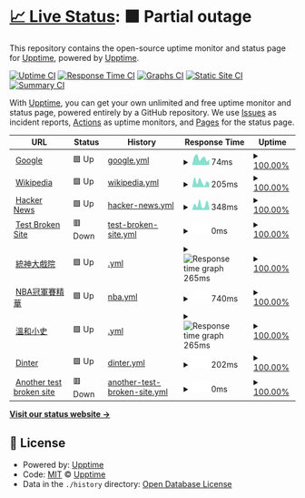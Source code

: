# [📈 Live Status](https://demo.upptime.js.org): <!--live status--> **🟧 Partial outage**

This repository contains the open-source uptime monitor and status page for [Upptime](https://upptime.js.org), powered by [Upptime](https://github.com/upptime/upptime).

[![Uptime CI](https://github.com/upptime/upptime/workflows/Uptime%20CI/badge.svg)](https://github.com/upptime/upptime/actions?query=workflow%3A%22Uptime+CI%22)
[![Response Time CI](https://github.com/upptime/upptime/workflows/Response%20Time%20CI/badge.svg)](https://github.com/upptime/upptime/actions?query=workflow%3A%22Response+Time+CI%22)
[![Graphs CI](https://github.com/upptime/upptime/workflows/Graphs%20CI/badge.svg)](https://github.com/upptime/upptime/actions?query=workflow%3A%22Graphs+CI%22)
[![Static Site CI](https://github.com/upptime/upptime/workflows/Static%20Site%20CI/badge.svg)](https://github.com/upptime/upptime/actions?query=workflow%3A%22Static+Site+CI%22)
[![Summary CI](https://github.com/upptime/upptime/workflows/Summary%20CI/badge.svg)](https://github.com/upptime/upptime/actions?query=workflow%3A%22Summary+CI%22)

With [Upptime](https://upptime.js.org), you can get your own unlimited and free uptime monitor and status page, powered entirely by a GitHub repository. We use [Issues](https://github.com/upptime/upptime/issues) as incident reports, [Actions](https://github.com/upptime/upptime/actions) as uptime monitors, and [Pages](https://demo.upptime.js.org) for the status page.

<!--start: status pages-->
<!-- This summary is generated by Upptime (https://github.com/upptime/upptime) -->
<!-- Do not edit this manually, your changes will be overwritten -->
<!-- prettier-ignore -->
| URL | Status | History | Response Time | Uptime |
| --- | ------ | ------- | ------------- | ------ |
| <img alt="" src="https://favicons.githubusercontent.com/www.google.com" height="13"> [Google](https://www.google.com) | 🟩 Up | [google.yml](https://github.com/Lin-NZ/109403520upptime/commits/HEAD/history/google.yml) | <details><summary><img alt="Response time graph" src="./graphs/google/response-time-week.png" height="20"> 74ms</summary><br><a href="https://demo.upptime.js.org/history/google"><img alt="Response time 74" src="https://img.shields.io/endpoint?url=https%3A%2F%2Fraw.githubusercontent.com%2FLin-NZ%2F109403520upptime%2FHEAD%2Fapi%2Fgoogle%2Fresponse-time.json"></a><br><a href="https://demo.upptime.js.org/history/google"><img alt="24-hour response time 60" src="https://img.shields.io/endpoint?url=https%3A%2F%2Fraw.githubusercontent.com%2FLin-NZ%2F109403520upptime%2FHEAD%2Fapi%2Fgoogle%2Fresponse-time-day.json"></a><br><a href="https://demo.upptime.js.org/history/google"><img alt="7-day response time 74" src="https://img.shields.io/endpoint?url=https%3A%2F%2Fraw.githubusercontent.com%2FLin-NZ%2F109403520upptime%2FHEAD%2Fapi%2Fgoogle%2Fresponse-time-week.json"></a><br><a href="https://demo.upptime.js.org/history/google"><img alt="30-day response time 74" src="https://img.shields.io/endpoint?url=https%3A%2F%2Fraw.githubusercontent.com%2FLin-NZ%2F109403520upptime%2FHEAD%2Fapi%2Fgoogle%2Fresponse-time-month.json"></a><br><a href="https://demo.upptime.js.org/history/google"><img alt="1-year response time 74" src="https://img.shields.io/endpoint?url=https%3A%2F%2Fraw.githubusercontent.com%2FLin-NZ%2F109403520upptime%2FHEAD%2Fapi%2Fgoogle%2Fresponse-time-year.json"></a></details> | <details><summary><a href="https://demo.upptime.js.org/history/google">100.00%</a></summary><a href="https://demo.upptime.js.org/history/google"><img alt="All-time uptime 100.00%" src="https://img.shields.io/endpoint?url=https%3A%2F%2Fraw.githubusercontent.com%2FLin-NZ%2F109403520upptime%2FHEAD%2Fapi%2Fgoogle%2Fuptime.json"></a><br><a href="https://demo.upptime.js.org/history/google"><img alt="24-hour uptime 100.00%" src="https://img.shields.io/endpoint?url=https%3A%2F%2Fraw.githubusercontent.com%2FLin-NZ%2F109403520upptime%2FHEAD%2Fapi%2Fgoogle%2Fuptime-day.json"></a><br><a href="https://demo.upptime.js.org/history/google"><img alt="7-day uptime 100.00%" src="https://img.shields.io/endpoint?url=https%3A%2F%2Fraw.githubusercontent.com%2FLin-NZ%2F109403520upptime%2FHEAD%2Fapi%2Fgoogle%2Fuptime-week.json"></a><br><a href="https://demo.upptime.js.org/history/google"><img alt="30-day uptime 100.00%" src="https://img.shields.io/endpoint?url=https%3A%2F%2Fraw.githubusercontent.com%2FLin-NZ%2F109403520upptime%2FHEAD%2Fapi%2Fgoogle%2Fuptime-month.json"></a><br><a href="https://demo.upptime.js.org/history/google"><img alt="1-year uptime 100.00%" src="https://img.shields.io/endpoint?url=https%3A%2F%2Fraw.githubusercontent.com%2FLin-NZ%2F109403520upptime%2FHEAD%2Fapi%2Fgoogle%2Fuptime-year.json"></a></details>
| <img alt="" src="https://favicons.githubusercontent.com/en.wikipedia.org" height="13"> [Wikipedia](https://en.wikipedia.org) | 🟩 Up | [wikipedia.yml](https://github.com/Lin-NZ/109403520upptime/commits/HEAD/history/wikipedia.yml) | <details><summary><img alt="Response time graph" src="./graphs/wikipedia/response-time-week.png" height="20"> 205ms</summary><br><a href="https://demo.upptime.js.org/history/wikipedia"><img alt="Response time 205" src="https://img.shields.io/endpoint?url=https%3A%2F%2Fraw.githubusercontent.com%2FLin-NZ%2F109403520upptime%2FHEAD%2Fapi%2Fwikipedia%2Fresponse-time.json"></a><br><a href="https://demo.upptime.js.org/history/wikipedia"><img alt="24-hour response time 222" src="https://img.shields.io/endpoint?url=https%3A%2F%2Fraw.githubusercontent.com%2FLin-NZ%2F109403520upptime%2FHEAD%2Fapi%2Fwikipedia%2Fresponse-time-day.json"></a><br><a href="https://demo.upptime.js.org/history/wikipedia"><img alt="7-day response time 205" src="https://img.shields.io/endpoint?url=https%3A%2F%2Fraw.githubusercontent.com%2FLin-NZ%2F109403520upptime%2FHEAD%2Fapi%2Fwikipedia%2Fresponse-time-week.json"></a><br><a href="https://demo.upptime.js.org/history/wikipedia"><img alt="30-day response time 205" src="https://img.shields.io/endpoint?url=https%3A%2F%2Fraw.githubusercontent.com%2FLin-NZ%2F109403520upptime%2FHEAD%2Fapi%2Fwikipedia%2Fresponse-time-month.json"></a><br><a href="https://demo.upptime.js.org/history/wikipedia"><img alt="1-year response time 205" src="https://img.shields.io/endpoint?url=https%3A%2F%2Fraw.githubusercontent.com%2FLin-NZ%2F109403520upptime%2FHEAD%2Fapi%2Fwikipedia%2Fresponse-time-year.json"></a></details> | <details><summary><a href="https://demo.upptime.js.org/history/wikipedia">100.00%</a></summary><a href="https://demo.upptime.js.org/history/wikipedia"><img alt="All-time uptime 100.00%" src="https://img.shields.io/endpoint?url=https%3A%2F%2Fraw.githubusercontent.com%2FLin-NZ%2F109403520upptime%2FHEAD%2Fapi%2Fwikipedia%2Fuptime.json"></a><br><a href="https://demo.upptime.js.org/history/wikipedia"><img alt="24-hour uptime 100.00%" src="https://img.shields.io/endpoint?url=https%3A%2F%2Fraw.githubusercontent.com%2FLin-NZ%2F109403520upptime%2FHEAD%2Fapi%2Fwikipedia%2Fuptime-day.json"></a><br><a href="https://demo.upptime.js.org/history/wikipedia"><img alt="7-day uptime 100.00%" src="https://img.shields.io/endpoint?url=https%3A%2F%2Fraw.githubusercontent.com%2FLin-NZ%2F109403520upptime%2FHEAD%2Fapi%2Fwikipedia%2Fuptime-week.json"></a><br><a href="https://demo.upptime.js.org/history/wikipedia"><img alt="30-day uptime 100.00%" src="https://img.shields.io/endpoint?url=https%3A%2F%2Fraw.githubusercontent.com%2FLin-NZ%2F109403520upptime%2FHEAD%2Fapi%2Fwikipedia%2Fuptime-month.json"></a><br><a href="https://demo.upptime.js.org/history/wikipedia"><img alt="1-year uptime 100.00%" src="https://img.shields.io/endpoint?url=https%3A%2F%2Fraw.githubusercontent.com%2FLin-NZ%2F109403520upptime%2FHEAD%2Fapi%2Fwikipedia%2Fuptime-year.json"></a></details>
| <img alt="" src="https://favicons.githubusercontent.com/news.ycombinator.com" height="13"> [Hacker News](https://news.ycombinator.com) | 🟩 Up | [hacker-news.yml](https://github.com/Lin-NZ/109403520upptime/commits/HEAD/history/hacker-news.yml) | <details><summary><img alt="Response time graph" src="./graphs/hacker-news/response-time-week.png" height="20"> 348ms</summary><br><a href="https://demo.upptime.js.org/history/hacker-news"><img alt="Response time 348" src="https://img.shields.io/endpoint?url=https%3A%2F%2Fraw.githubusercontent.com%2FLin-NZ%2F109403520upptime%2FHEAD%2Fapi%2Fhacker-news%2Fresponse-time.json"></a><br><a href="https://demo.upptime.js.org/history/hacker-news"><img alt="24-hour response time 398" src="https://img.shields.io/endpoint?url=https%3A%2F%2Fraw.githubusercontent.com%2FLin-NZ%2F109403520upptime%2FHEAD%2Fapi%2Fhacker-news%2Fresponse-time-day.json"></a><br><a href="https://demo.upptime.js.org/history/hacker-news"><img alt="7-day response time 348" src="https://img.shields.io/endpoint?url=https%3A%2F%2Fraw.githubusercontent.com%2FLin-NZ%2F109403520upptime%2FHEAD%2Fapi%2Fhacker-news%2Fresponse-time-week.json"></a><br><a href="https://demo.upptime.js.org/history/hacker-news"><img alt="30-day response time 348" src="https://img.shields.io/endpoint?url=https%3A%2F%2Fraw.githubusercontent.com%2FLin-NZ%2F109403520upptime%2FHEAD%2Fapi%2Fhacker-news%2Fresponse-time-month.json"></a><br><a href="https://demo.upptime.js.org/history/hacker-news"><img alt="1-year response time 348" src="https://img.shields.io/endpoint?url=https%3A%2F%2Fraw.githubusercontent.com%2FLin-NZ%2F109403520upptime%2FHEAD%2Fapi%2Fhacker-news%2Fresponse-time-year.json"></a></details> | <details><summary><a href="https://demo.upptime.js.org/history/hacker-news">100.00%</a></summary><a href="https://demo.upptime.js.org/history/hacker-news"><img alt="All-time uptime 100.00%" src="https://img.shields.io/endpoint?url=https%3A%2F%2Fraw.githubusercontent.com%2FLin-NZ%2F109403520upptime%2FHEAD%2Fapi%2Fhacker-news%2Fuptime.json"></a><br><a href="https://demo.upptime.js.org/history/hacker-news"><img alt="24-hour uptime 100.00%" src="https://img.shields.io/endpoint?url=https%3A%2F%2Fraw.githubusercontent.com%2FLin-NZ%2F109403520upptime%2FHEAD%2Fapi%2Fhacker-news%2Fuptime-day.json"></a><br><a href="https://demo.upptime.js.org/history/hacker-news"><img alt="7-day uptime 100.00%" src="https://img.shields.io/endpoint?url=https%3A%2F%2Fraw.githubusercontent.com%2FLin-NZ%2F109403520upptime%2FHEAD%2Fapi%2Fhacker-news%2Fuptime-week.json"></a><br><a href="https://demo.upptime.js.org/history/hacker-news"><img alt="30-day uptime 100.00%" src="https://img.shields.io/endpoint?url=https%3A%2F%2Fraw.githubusercontent.com%2FLin-NZ%2F109403520upptime%2FHEAD%2Fapi%2Fhacker-news%2Fuptime-month.json"></a><br><a href="https://demo.upptime.js.org/history/hacker-news"><img alt="1-year uptime 100.00%" src="https://img.shields.io/endpoint?url=https%3A%2F%2Fraw.githubusercontent.com%2FLin-NZ%2F109403520upptime%2FHEAD%2Fapi%2Fhacker-news%2Fuptime-year.json"></a></details>
| <img alt="" src="https://favicons.githubusercontent.com/thissitedoesnotexist.koj.co" height="13"> [Test Broken Site](https://thissitedoesnotexist.koj.co) | 🟥 Down | [test-broken-site.yml](https://github.com/Lin-NZ/109403520upptime/commits/HEAD/history/test-broken-site.yml) | <details><summary><img alt="Response time graph" src="./graphs/test-broken-site/response-time-week.png" height="20"> 0ms</summary><br><a href="https://demo.upptime.js.org/history/test-broken-site"><img alt="Response time 0" src="https://img.shields.io/endpoint?url=https%3A%2F%2Fraw.githubusercontent.com%2FLin-NZ%2F109403520upptime%2FHEAD%2Fapi%2Ftest-broken-site%2Fresponse-time.json"></a><br><a href="https://demo.upptime.js.org/history/test-broken-site"><img alt="24-hour response time 0" src="https://img.shields.io/endpoint?url=https%3A%2F%2Fraw.githubusercontent.com%2FLin-NZ%2F109403520upptime%2FHEAD%2Fapi%2Ftest-broken-site%2Fresponse-time-day.json"></a><br><a href="https://demo.upptime.js.org/history/test-broken-site"><img alt="7-day response time 0" src="https://img.shields.io/endpoint?url=https%3A%2F%2Fraw.githubusercontent.com%2FLin-NZ%2F109403520upptime%2FHEAD%2Fapi%2Ftest-broken-site%2Fresponse-time-week.json"></a><br><a href="https://demo.upptime.js.org/history/test-broken-site"><img alt="30-day response time 0" src="https://img.shields.io/endpoint?url=https%3A%2F%2Fraw.githubusercontent.com%2FLin-NZ%2F109403520upptime%2FHEAD%2Fapi%2Ftest-broken-site%2Fresponse-time-month.json"></a><br><a href="https://demo.upptime.js.org/history/test-broken-site"><img alt="1-year response time 0" src="https://img.shields.io/endpoint?url=https%3A%2F%2Fraw.githubusercontent.com%2FLin-NZ%2F109403520upptime%2FHEAD%2Fapi%2Ftest-broken-site%2Fresponse-time-year.json"></a></details> | <details><summary><a href="https://demo.upptime.js.org/history/test-broken-site">100.00%</a></summary><a href="https://demo.upptime.js.org/history/test-broken-site"><img alt="All-time uptime 100.00%" src="https://img.shields.io/endpoint?url=https%3A%2F%2Fraw.githubusercontent.com%2FLin-NZ%2F109403520upptime%2FHEAD%2Fapi%2Ftest-broken-site%2Fuptime.json"></a><br><a href="https://demo.upptime.js.org/history/test-broken-site"><img alt="24-hour uptime 100.00%" src="https://img.shields.io/endpoint?url=https%3A%2F%2Fraw.githubusercontent.com%2FLin-NZ%2F109403520upptime%2FHEAD%2Fapi%2Ftest-broken-site%2Fuptime-day.json"></a><br><a href="https://demo.upptime.js.org/history/test-broken-site"><img alt="7-day uptime 100.00%" src="https://img.shields.io/endpoint?url=https%3A%2F%2Fraw.githubusercontent.com%2FLin-NZ%2F109403520upptime%2FHEAD%2Fapi%2Ftest-broken-site%2Fuptime-week.json"></a><br><a href="https://demo.upptime.js.org/history/test-broken-site"><img alt="30-day uptime 100.00%" src="https://img.shields.io/endpoint?url=https%3A%2F%2Fraw.githubusercontent.com%2FLin-NZ%2F109403520upptime%2FHEAD%2Fapi%2Ftest-broken-site%2Fuptime-month.json"></a><br><a href="https://demo.upptime.js.org/history/test-broken-site"><img alt="1-year uptime 100.00%" src="https://img.shields.io/endpoint?url=https%3A%2F%2Fraw.githubusercontent.com%2FLin-NZ%2F109403520upptime%2FHEAD%2Fapi%2Ftest-broken-site%2Fuptime-year.json"></a></details>
| <img alt="" src="https://favicons.githubusercontent.com/www.youtube.com" height="13"> [統神大戲院](https://www.youtube.com/c/%E7%B5%B1%E7%A5%9E%E5%A4%A7%E6%88%B2%E9%99%A2) | 🟩 Up | [.yml](https://github.com/Lin-NZ/109403520upptime/commits/HEAD/history/.yml) | <details><summary><img alt="Response time graph" src="./graphs//response-time-week.png" height="20"> 265ms</summary><br><a href="https://demo.upptime.js.org/history/"><img alt="Response time 265" src="https://img.shields.io/endpoint?url=https%3A%2F%2Fraw.githubusercontent.com%2FLin-NZ%2F109403520upptime%2FHEAD%2Fapi%2F%2Fresponse-time.json"></a><br><a href="https://demo.upptime.js.org/history/"><img alt="24-hour response time 243" src="https://img.shields.io/endpoint?url=https%3A%2F%2Fraw.githubusercontent.com%2FLin-NZ%2F109403520upptime%2FHEAD%2Fapi%2F%2Fresponse-time-day.json"></a><br><a href="https://demo.upptime.js.org/history/"><img alt="7-day response time 265" src="https://img.shields.io/endpoint?url=https%3A%2F%2Fraw.githubusercontent.com%2FLin-NZ%2F109403520upptime%2FHEAD%2Fapi%2F%2Fresponse-time-week.json"></a><br><a href="https://demo.upptime.js.org/history/"><img alt="30-day response time 265" src="https://img.shields.io/endpoint?url=https%3A%2F%2Fraw.githubusercontent.com%2FLin-NZ%2F109403520upptime%2FHEAD%2Fapi%2F%2Fresponse-time-month.json"></a><br><a href="https://demo.upptime.js.org/history/"><img alt="1-year response time 265" src="https://img.shields.io/endpoint?url=https%3A%2F%2Fraw.githubusercontent.com%2FLin-NZ%2F109403520upptime%2FHEAD%2Fapi%2F%2Fresponse-time-year.json"></a></details> | <details><summary><a href="https://demo.upptime.js.org/history/">100.00%</a></summary><a href="https://demo.upptime.js.org/history/"><img alt="All-time uptime 100.00%" src="https://img.shields.io/endpoint?url=https%3A%2F%2Fraw.githubusercontent.com%2FLin-NZ%2F109403520upptime%2FHEAD%2Fapi%2F%2Fuptime.json"></a><br><a href="https://demo.upptime.js.org/history/"><img alt="24-hour uptime 100.00%" src="https://img.shields.io/endpoint?url=https%3A%2F%2Fraw.githubusercontent.com%2FLin-NZ%2F109403520upptime%2FHEAD%2Fapi%2F%2Fuptime-day.json"></a><br><a href="https://demo.upptime.js.org/history/"><img alt="7-day uptime 100.00%" src="https://img.shields.io/endpoint?url=https%3A%2F%2Fraw.githubusercontent.com%2FLin-NZ%2F109403520upptime%2FHEAD%2Fapi%2F%2Fuptime-week.json"></a><br><a href="https://demo.upptime.js.org/history/"><img alt="30-day uptime 100.00%" src="https://img.shields.io/endpoint?url=https%3A%2F%2Fraw.githubusercontent.com%2FLin-NZ%2F109403520upptime%2FHEAD%2Fapi%2F%2Fuptime-month.json"></a><br><a href="https://demo.upptime.js.org/history/"><img alt="1-year uptime 100.00%" src="https://img.shields.io/endpoint?url=https%3A%2F%2Fraw.githubusercontent.com%2FLin-NZ%2F109403520upptime%2FHEAD%2Fapi%2F%2Fuptime-year.json"></a></details>
| <img alt="" src="https://favicons.githubusercontent.com/today.line.me" height="13"> [NBA冠軍賽精華](https://today.line.me/tw/v2/article/wJ5jMmR) | 🟩 Up | [nba.yml](https://github.com/Lin-NZ/109403520upptime/commits/HEAD/history/nba.yml) | <details><summary><img alt="Response time graph" src="./graphs/nba/response-time-week.png" height="20"> 740ms</summary><br><a href="https://demo.upptime.js.org/history/nba"><img alt="Response time 740" src="https://img.shields.io/endpoint?url=https%3A%2F%2Fraw.githubusercontent.com%2FLin-NZ%2F109403520upptime%2FHEAD%2Fapi%2Fnba%2Fresponse-time.json"></a><br><a href="https://demo.upptime.js.org/history/nba"><img alt="24-hour response time 895" src="https://img.shields.io/endpoint?url=https%3A%2F%2Fraw.githubusercontent.com%2FLin-NZ%2F109403520upptime%2FHEAD%2Fapi%2Fnba%2Fresponse-time-day.json"></a><br><a href="https://demo.upptime.js.org/history/nba"><img alt="7-day response time 740" src="https://img.shields.io/endpoint?url=https%3A%2F%2Fraw.githubusercontent.com%2FLin-NZ%2F109403520upptime%2FHEAD%2Fapi%2Fnba%2Fresponse-time-week.json"></a><br><a href="https://demo.upptime.js.org/history/nba"><img alt="30-day response time 740" src="https://img.shields.io/endpoint?url=https%3A%2F%2Fraw.githubusercontent.com%2FLin-NZ%2F109403520upptime%2FHEAD%2Fapi%2Fnba%2Fresponse-time-month.json"></a><br><a href="https://demo.upptime.js.org/history/nba"><img alt="1-year response time 740" src="https://img.shields.io/endpoint?url=https%3A%2F%2Fraw.githubusercontent.com%2FLin-NZ%2F109403520upptime%2FHEAD%2Fapi%2Fnba%2Fresponse-time-year.json"></a></details> | <details><summary><a href="https://demo.upptime.js.org/history/nba">100.00%</a></summary><a href="https://demo.upptime.js.org/history/nba"><img alt="All-time uptime 100.00%" src="https://img.shields.io/endpoint?url=https%3A%2F%2Fraw.githubusercontent.com%2FLin-NZ%2F109403520upptime%2FHEAD%2Fapi%2Fnba%2Fuptime.json"></a><br><a href="https://demo.upptime.js.org/history/nba"><img alt="24-hour uptime 100.00%" src="https://img.shields.io/endpoint?url=https%3A%2F%2Fraw.githubusercontent.com%2FLin-NZ%2F109403520upptime%2FHEAD%2Fapi%2Fnba%2Fuptime-day.json"></a><br><a href="https://demo.upptime.js.org/history/nba"><img alt="7-day uptime 100.00%" src="https://img.shields.io/endpoint?url=https%3A%2F%2Fraw.githubusercontent.com%2FLin-NZ%2F109403520upptime%2FHEAD%2Fapi%2Fnba%2Fuptime-week.json"></a><br><a href="https://demo.upptime.js.org/history/nba"><img alt="30-day uptime 100.00%" src="https://img.shields.io/endpoint?url=https%3A%2F%2Fraw.githubusercontent.com%2FLin-NZ%2F109403520upptime%2FHEAD%2Fapi%2Fnba%2Fuptime-month.json"></a><br><a href="https://demo.upptime.js.org/history/nba"><img alt="1-year uptime 100.00%" src="https://img.shields.io/endpoint?url=https%3A%2F%2Fraw.githubusercontent.com%2FLin-NZ%2F109403520upptime%2FHEAD%2Fapi%2Fnba%2Fuptime-year.json"></a></details>
| <img alt="" src="https://favicons.githubusercontent.com/www.youtube.com" height="13"> [溫和小史](https://www.youtube.com/user/stanleyslol) | 🟩 Up | [.yml](https://github.com/Lin-NZ/109403520upptime/commits/HEAD/history/.yml) | <details><summary><img alt="Response time graph" src="./graphs//response-time-week.png" height="20"> 265ms</summary><br><a href="https://demo.upptime.js.org/history/"><img alt="Response time 265" src="https://img.shields.io/endpoint?url=https%3A%2F%2Fraw.githubusercontent.com%2FLin-NZ%2F109403520upptime%2FHEAD%2Fapi%2F%2Fresponse-time.json"></a><br><a href="https://demo.upptime.js.org/history/"><img alt="24-hour response time 243" src="https://img.shields.io/endpoint?url=https%3A%2F%2Fraw.githubusercontent.com%2FLin-NZ%2F109403520upptime%2FHEAD%2Fapi%2F%2Fresponse-time-day.json"></a><br><a href="https://demo.upptime.js.org/history/"><img alt="7-day response time 265" src="https://img.shields.io/endpoint?url=https%3A%2F%2Fraw.githubusercontent.com%2FLin-NZ%2F109403520upptime%2FHEAD%2Fapi%2F%2Fresponse-time-week.json"></a><br><a href="https://demo.upptime.js.org/history/"><img alt="30-day response time 265" src="https://img.shields.io/endpoint?url=https%3A%2F%2Fraw.githubusercontent.com%2FLin-NZ%2F109403520upptime%2FHEAD%2Fapi%2F%2Fresponse-time-month.json"></a><br><a href="https://demo.upptime.js.org/history/"><img alt="1-year response time 265" src="https://img.shields.io/endpoint?url=https%3A%2F%2Fraw.githubusercontent.com%2FLin-NZ%2F109403520upptime%2FHEAD%2Fapi%2F%2Fresponse-time-year.json"></a></details> | <details><summary><a href="https://demo.upptime.js.org/history/">100.00%</a></summary><a href="https://demo.upptime.js.org/history/"><img alt="All-time uptime 100.00%" src="https://img.shields.io/endpoint?url=https%3A%2F%2Fraw.githubusercontent.com%2FLin-NZ%2F109403520upptime%2FHEAD%2Fapi%2F%2Fuptime.json"></a><br><a href="https://demo.upptime.js.org/history/"><img alt="24-hour uptime 100.00%" src="https://img.shields.io/endpoint?url=https%3A%2F%2Fraw.githubusercontent.com%2FLin-NZ%2F109403520upptime%2FHEAD%2Fapi%2F%2Fuptime-day.json"></a><br><a href="https://demo.upptime.js.org/history/"><img alt="7-day uptime 100.00%" src="https://img.shields.io/endpoint?url=https%3A%2F%2Fraw.githubusercontent.com%2FLin-NZ%2F109403520upptime%2FHEAD%2Fapi%2F%2Fuptime-week.json"></a><br><a href="https://demo.upptime.js.org/history/"><img alt="30-day uptime 100.00%" src="https://img.shields.io/endpoint?url=https%3A%2F%2Fraw.githubusercontent.com%2FLin-NZ%2F109403520upptime%2FHEAD%2Fapi%2F%2Fuptime-month.json"></a><br><a href="https://demo.upptime.js.org/history/"><img alt="1-year uptime 100.00%" src="https://img.shields.io/endpoint?url=https%3A%2F%2Fraw.githubusercontent.com%2FLin-NZ%2F109403520upptime%2FHEAD%2Fapi%2F%2Fuptime-year.json"></a></details>
| <img alt="" src="https://favicons.githubusercontent.com/www.youtube.com" height="13"> [Dinter](https://www.youtube.com/c/Dinterlolz) | 🟩 Up | [dinter.yml](https://github.com/Lin-NZ/109403520upptime/commits/HEAD/history/dinter.yml) | <details><summary><img alt="Response time graph" src="./graphs/dinter/response-time-week.png" height="20"> 202ms</summary><br><a href="https://demo.upptime.js.org/history/dinter"><img alt="Response time 202" src="https://img.shields.io/endpoint?url=https%3A%2F%2Fraw.githubusercontent.com%2FLin-NZ%2F109403520upptime%2FHEAD%2Fapi%2Fdinter%2Fresponse-time.json"></a><br><a href="https://demo.upptime.js.org/history/dinter"><img alt="24-hour response time 221" src="https://img.shields.io/endpoint?url=https%3A%2F%2Fraw.githubusercontent.com%2FLin-NZ%2F109403520upptime%2FHEAD%2Fapi%2Fdinter%2Fresponse-time-day.json"></a><br><a href="https://demo.upptime.js.org/history/dinter"><img alt="7-day response time 202" src="https://img.shields.io/endpoint?url=https%3A%2F%2Fraw.githubusercontent.com%2FLin-NZ%2F109403520upptime%2FHEAD%2Fapi%2Fdinter%2Fresponse-time-week.json"></a><br><a href="https://demo.upptime.js.org/history/dinter"><img alt="30-day response time 202" src="https://img.shields.io/endpoint?url=https%3A%2F%2Fraw.githubusercontent.com%2FLin-NZ%2F109403520upptime%2FHEAD%2Fapi%2Fdinter%2Fresponse-time-month.json"></a><br><a href="https://demo.upptime.js.org/history/dinter"><img alt="1-year response time 202" src="https://img.shields.io/endpoint?url=https%3A%2F%2Fraw.githubusercontent.com%2FLin-NZ%2F109403520upptime%2FHEAD%2Fapi%2Fdinter%2Fresponse-time-year.json"></a></details> | <details><summary><a href="https://demo.upptime.js.org/history/dinter">100.00%</a></summary><a href="https://demo.upptime.js.org/history/dinter"><img alt="All-time uptime 100.00%" src="https://img.shields.io/endpoint?url=https%3A%2F%2Fraw.githubusercontent.com%2FLin-NZ%2F109403520upptime%2FHEAD%2Fapi%2Fdinter%2Fuptime.json"></a><br><a href="https://demo.upptime.js.org/history/dinter"><img alt="24-hour uptime 100.00%" src="https://img.shields.io/endpoint?url=https%3A%2F%2Fraw.githubusercontent.com%2FLin-NZ%2F109403520upptime%2FHEAD%2Fapi%2Fdinter%2Fuptime-day.json"></a><br><a href="https://demo.upptime.js.org/history/dinter"><img alt="7-day uptime 100.00%" src="https://img.shields.io/endpoint?url=https%3A%2F%2Fraw.githubusercontent.com%2FLin-NZ%2F109403520upptime%2FHEAD%2Fapi%2Fdinter%2Fuptime-week.json"></a><br><a href="https://demo.upptime.js.org/history/dinter"><img alt="30-day uptime 100.00%" src="https://img.shields.io/endpoint?url=https%3A%2F%2Fraw.githubusercontent.com%2FLin-NZ%2F109403520upptime%2FHEAD%2Fapi%2Fdinter%2Fuptime-month.json"></a><br><a href="https://demo.upptime.js.org/history/dinter"><img alt="1-year uptime 100.00%" src="https://img.shields.io/endpoint?url=https%3A%2F%2Fraw.githubusercontent.com%2FLin-NZ%2F109403520upptime%2FHEAD%2Fapi%2Fdinter%2Fuptime-year.json"></a></details>
| <img alt="" src="https://favicons.githubusercontent.com/abcdefg" height="13"> [Another test broken site](https://abcdefg) | 🟥 Down | [another-test-broken-site.yml](https://github.com/Lin-NZ/109403520upptime/commits/HEAD/history/another-test-broken-site.yml) | <details><summary><img alt="Response time graph" src="./graphs/another-test-broken-site/response-time-week.png" height="20"> 0ms</summary><br><a href="https://demo.upptime.js.org/history/another-test-broken-site"><img alt="Response time 0" src="https://img.shields.io/endpoint?url=https%3A%2F%2Fraw.githubusercontent.com%2FLin-NZ%2F109403520upptime%2FHEAD%2Fapi%2Fanother-test-broken-site%2Fresponse-time.json"></a><br><a href="https://demo.upptime.js.org/history/another-test-broken-site"><img alt="24-hour response time 0" src="https://img.shields.io/endpoint?url=https%3A%2F%2Fraw.githubusercontent.com%2FLin-NZ%2F109403520upptime%2FHEAD%2Fapi%2Fanother-test-broken-site%2Fresponse-time-day.json"></a><br><a href="https://demo.upptime.js.org/history/another-test-broken-site"><img alt="7-day response time 0" src="https://img.shields.io/endpoint?url=https%3A%2F%2Fraw.githubusercontent.com%2FLin-NZ%2F109403520upptime%2FHEAD%2Fapi%2Fanother-test-broken-site%2Fresponse-time-week.json"></a><br><a href="https://demo.upptime.js.org/history/another-test-broken-site"><img alt="30-day response time 0" src="https://img.shields.io/endpoint?url=https%3A%2F%2Fraw.githubusercontent.com%2FLin-NZ%2F109403520upptime%2FHEAD%2Fapi%2Fanother-test-broken-site%2Fresponse-time-month.json"></a><br><a href="https://demo.upptime.js.org/history/another-test-broken-site"><img alt="1-year response time 0" src="https://img.shields.io/endpoint?url=https%3A%2F%2Fraw.githubusercontent.com%2FLin-NZ%2F109403520upptime%2FHEAD%2Fapi%2Fanother-test-broken-site%2Fresponse-time-year.json"></a></details> | <details><summary><a href="https://demo.upptime.js.org/history/another-test-broken-site">100.00%</a></summary><a href="https://demo.upptime.js.org/history/another-test-broken-site"><img alt="All-time uptime 100.00%" src="https://img.shields.io/endpoint?url=https%3A%2F%2Fraw.githubusercontent.com%2FLin-NZ%2F109403520upptime%2FHEAD%2Fapi%2Fanother-test-broken-site%2Fuptime.json"></a><br><a href="https://demo.upptime.js.org/history/another-test-broken-site"><img alt="24-hour uptime 100.00%" src="https://img.shields.io/endpoint?url=https%3A%2F%2Fraw.githubusercontent.com%2FLin-NZ%2F109403520upptime%2FHEAD%2Fapi%2Fanother-test-broken-site%2Fuptime-day.json"></a><br><a href="https://demo.upptime.js.org/history/another-test-broken-site"><img alt="7-day uptime 100.00%" src="https://img.shields.io/endpoint?url=https%3A%2F%2Fraw.githubusercontent.com%2FLin-NZ%2F109403520upptime%2FHEAD%2Fapi%2Fanother-test-broken-site%2Fuptime-week.json"></a><br><a href="https://demo.upptime.js.org/history/another-test-broken-site"><img alt="30-day uptime 100.00%" src="https://img.shields.io/endpoint?url=https%3A%2F%2Fraw.githubusercontent.com%2FLin-NZ%2F109403520upptime%2FHEAD%2Fapi%2Fanother-test-broken-site%2Fuptime-month.json"></a><br><a href="https://demo.upptime.js.org/history/another-test-broken-site"><img alt="1-year uptime 100.00%" src="https://img.shields.io/endpoint?url=https%3A%2F%2Fraw.githubusercontent.com%2FLin-NZ%2F109403520upptime%2FHEAD%2Fapi%2Fanother-test-broken-site%2Fuptime-year.json"></a></details>

<!--end: status pages-->

[**Visit our status website →**](https://demo.upptime.js.org)

## 📄 License

- Powered by: [Upptime](https://github.com/upptime/upptime)
- Code: [MIT](./LICENSE) © [Upptime](https://upptime.js.org)
- Data in the `./history` directory: [Open Database License](https://opendatacommons.org/licenses/odbl/1-0/)

